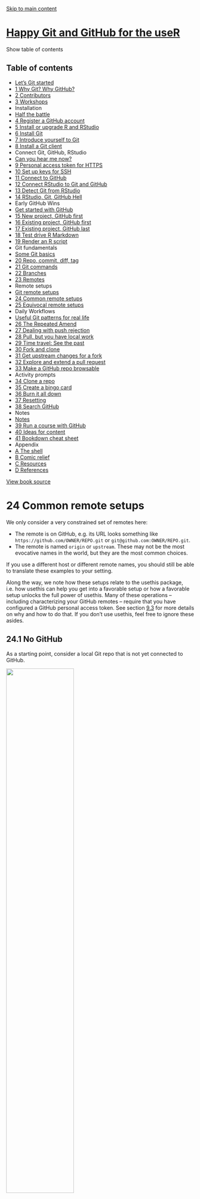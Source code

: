 <a href="common-remote-setups.html#content" class="sr-only sr-only-focusable">Skip to main content</a>

[Happy Git and GitHub for the useR](index.html)
===============================================

<span class="sr-only">Show table of contents</span>

Table of contents
-----------------

-   [Let’s Git started](index.html)
-   [<span class="header-section-number">1</span> Why Git? Why GitHub?](big-picture.html)
-   [<span class="header-section-number">2</span> Contributors](contrib.html)
-   [<span class="header-section-number">3</span> Workshops](workshops.html)
-   Installation
-   [Half the battle](install-intro.html)
-   [<span class="header-section-number">4</span> Register a GitHub account](github-acct.html)
-   [<span class="header-section-number">5</span> Install or upgrade R and RStudio](install-r-rstudio.html)
-   [<span class="header-section-number">6</span> Install Git](install-git.html)
-   [<span class="header-section-number">7</span> Introduce yourself to Git](hello-git.html)
-   [<span class="header-section-number">8</span> Install a Git client](git-client.html)
-   Connect Git, GitHub, RStudio
-   [Can you hear me now?](connect-intro.html)
-   [<span class="header-section-number">9</span> Personal access token for HTTPS](https-pat.html)
-   [<span class="header-section-number">10</span> Set up keys for SSH](ssh-keys.html)
-   [<span class="header-section-number">11</span> Connect to GitHub](push-pull-github.html)
-   [<span class="header-section-number">12</span> Connect RStudio to Git and GitHub](rstudio-git-github.html)
-   [<span class="header-section-number">13</span> Detect Git from RStudio](rstudio-see-git.html)
-   [<span class="header-section-number">14</span> RStudio, Git, GitHub Hell](troubleshooting.html)
-   Early GitHub Wins
-   [Get started with GitHub](usage-intro.html)
-   [<span class="header-section-number">15</span> New project, GitHub first](new-github-first.html)
-   [<span class="header-section-number">16</span> Existing project, GitHub first](existing-github-first.html)
-   [<span class="header-section-number">17</span> Existing project, GitHub last](existing-github-last.html)
-   [<span class="header-section-number">18</span> Test drive R Markdown](rmd-test-drive.html)
-   [<span class="header-section-number">19</span> Render an R script](r-test-drive.html)
-   Git fundamentals
-   [Some Git basics](git-intro.html)
-   [<span class="header-section-number">20</span> Repo, commit, diff, tag](git-basics.html)
-   [<span class="header-section-number">21</span> Git commands](git-commands.html)
-   [<span class="header-section-number">22</span> Branches](git-branches.html)
-   [<span class="header-section-number">23</span> Remotes](git-remotes.html)
-   Remote setups
-   [Git remote setups](remote-scenarios-intro.html)
-   <a href="common-remote-setups.html" class="active"><span class="header-section-number">24</span> Common remote setups</a>
-   [<span class="header-section-number">25</span> Equivocal remote setups](equivocal.html)
-   Daily Workflows
-   [Useful Git patterns for real life](workflows-intro.html)
-   [<span class="header-section-number">26</span> The Repeated Amend](repeated-amend.html)
-   [<span class="header-section-number">27</span> Dealing with push rejection](push-rejected.html)
-   [<span class="header-section-number">28</span> Pull, but you have local work](pull-tricky.html)
-   [<span class="header-section-number">29</span> Time travel: See the past](time-travel-see-past.html)
-   [<span class="header-section-number">30</span> Fork and clone](fork-and-clone.html)
-   [<span class="header-section-number">31</span> Get upstream changes for a fork](upstream-changes.html)
-   [<span class="header-section-number">32</span> Explore and extend a pull request](pr-extend.html)
-   [<span class="header-section-number">33</span> Make a GitHub repo browsable](workflows-browsability.html)
-   Activity prompts
-   [<span class="header-section-number">34</span> Clone a repo](clone.html)
-   [<span class="header-section-number">35</span> Create a bingo card](bingo.html)
-   [<span class="header-section-number">36</span> Burn it all down](burn.html)
-   [<span class="header-section-number">37</span> Resetting](reset.html)
-   [<span class="header-section-number">38</span> Search GitHub](search.html)
-   Notes
-   [Notes](notes-intro.html)
-   [<span class="header-section-number">39</span> Run a course with GitHub](classroom-overview.html)
-   [<span class="header-section-number">40</span> Ideas for content](ideas-for-content.html)
-   [<span class="header-section-number">41</span> Bookdown cheat sheet](bookdown-cheat-sheet.html)
-   Appendix
-   [<span class="header-section-number">A</span> The shell](shell.html)
-   [<span class="header-section-number">B</span> Comic relief](comic-relief.html)
-   [<span class="header-section-number">C</span> Resources](resources.html)
-   [<span class="header-section-number">D</span> References](references.html)

<a href="https://github.com/jennybc/happy-git-with-r" id="book-repo">View book source <em></em></a>

<span class="header-section-number">24</span> Common remote setups<a href="common-remote-setups.html#common-remote-setups" class="anchor"><em></em></a>
=======================================================================================================================================================

We only consider a very constrained set of remotes here:

-   The remote is on GitHub, e.g. its URL looks something like `https://github.com/OWNER/REPO.git` or `git@github.com:OWNER/REPO.git`.
-   The remote is named `origin` or `upstream`. These may not be the most evocative names in the world, but they are the most common choices.

If you use a different host or different remote names, you should still be able to translate these examples to your setting.

Along the way, we note how these setups relate to the usethis package, i.e. how usethis can help you get into a favorable setup or how a favorable setup unlocks the full power of usethis. Many of these operations – including characterizing your GitHub remotes – require that you have configured a GitHub personal access token. See section [9.3](https-pat.html#get-a-pat) for more details on why and how to do that. If you don’t use usethis, feel free to ignore these asides.

<span class="header-section-number">24.1</span> No GitHub<a href="common-remote-setups.html#no-github" class="anchor"><em></em></a>
-----------------------------------------------------------------------------------------------------------------------------------

As a starting point, consider a local Git repo that is not yet connected to GitHub.

<img src="img/no_github.png" style="width:60.0%" />

This is not very exciting, but sets the stage for what’s to come. We introduce the icon we use for a Git repo, which looks like a stack of coins or a barrel. This one is blue, which indicates you have write permission.

How to achieve:

-   Command line Git: `git init`
-   With usethis, existing project: `usethis::use_git()`
-   With RStudio:
    -   Existing Project: *Tools &gt; Version Control &gt; Project Setup*, select Git as the version control system
    -   New Project: Make sure “Create a Git repository” is selected

usethis describes this setup as “no\_github”.

<span class="header-section-number">24.2</span> Ours (more specifically, yours)<a href="common-remote-setups.html#ours-you" class="anchor"><em></em></a>
--------------------------------------------------------------------------------------------------------------------------------------------------------

A common next step is to associate a local repo with a copy on GitHub, owned by you.

<img src="img/ours-you.png" style="width:60.0%" />

A remote named `origin` is configured and you have permission to push to (and pull from) `origin`. (That’s why `origin` is colored blue and there are solid arrows going both directions.) The `origin` remote on GitHub is what we’ll call a **source** repo, meaning it is not a fork (i.e. copy) of anything else on GitHub. In this case, `origin` is also what we’ll call your **primary** repo, meaning it is the primary remote you interact with on GitHub (for this project).

How to achieve if the local repo exists first:

-   With usethis: `usethis::use_github()`
-   Command line Git or RStudio: You can’t complete this task fully from the command line or from RStudio:
    -   Create a new GitHub repo in the browser, with the correct name, and capture its HTTPS or SSH URL
    -   Command line: `git remote add origin <URL>`
    -   In RStudio, click the *New Branch* button, which brings up a window where you can create the `origin` remote with this URL. This workflow is described in [Existing project, GitHub last](existing-github-last.html#existing-github-last).
    -   Even now, the setup may not be ideal, because upstream tracking relationships are probably not setup, which means you may not be able to push and pull easily. You may need to explicitly configure an upstream tracking branch for one or more local branches. Next time you want to create a GitHub repo from a local repo, consider using `usethis::use_github()`, which completes all of this setup in one go.

How to achieve if the remote repo exists first:

-   With usethis: `usethis::create_from_github("OWNER/REPO", fork = FALSE)`
-   Command line: `git clone <URL>`, with the source repo’s HTTPS or SSH URL
-   In RStudio: Capture the source repo’s HTTPS or SSH URL and do *File &gt; New Project &gt; Version Control &gt; Git*, described more fully in [New RStudio Project via git clone](new-github-first.html#new-rstudio-project-via-git)

usethis describes this setup as “ours”.

<span class="header-section-number">24.3</span> Ours<a href="common-remote-setups.html#ours-them" class="anchor"><em></em></a>
------------------------------------------------------------------------------------------------------------------------------

Here is a variation on “ours” that is equivalent in practice.

<img src="img/ours-them.png" style="width:60.0%" />

A remote named `origin` is configured and you can push to (and pull from) `origin`. As above, `origin` is a **source** repo, meaning it is not a fork (or copy) of anything else on GitHub. The `origin` remote is, however, not owned by you. Instead it’s owned by another GitHub user or organisation. `origin` is also your **primary** repo in this setup.

How does this happen?

1.  The source repo is owned by an organisation and your role in this organisation confers enough power to create repos or to push to this repo.
2.  The owner of the source repo has added you, specifically, as a collaborator to this specific repo.

How to achieve? The procedure is the same as for the previous “ours” setup. But remember to specify `usethis::use_github(organisation = "ORGNAME")` if you want to create a new repo under an organisation, instead of your personal account.

usethis describes this setup as “ours”.

<span class="header-section-number">24.4</span> Theirs<a href="common-remote-setups.html#theirs" class="anchor"><em></em></a>
-----------------------------------------------------------------------------------------------------------------------------

This is a setup that many people get themselves into, when it’s not actually what they need. It’s not broken *per se*, but it’s limiting.

<img src="img/theirs.png" style="width:60.0%" />

You cannot push to `origin`, which is both the source repo and your primary repo. (This is indicated by the orange color of `origin` and the greyed out, dashed “push” arrow.) `origin` is read-only for you.

If you are taking a repo for a quick test drive, this configuration is fine. But there is no way to get changes back into the source repo, since you cannot push to it and you haven’t created a fork, which is necessary for a pull request.

How does this happen?

-   Cloning the source repo, either via `git clone <URL>` (command line) or through a Git client, e.g. RStudio’s *File &gt; New Project &gt; Version Control &gt; Git* workflow.
-   Calling `usethis::create_from_github("OWNER/REPO", fork = FALSE)`.

usethis describes this setup as “theirs”.

What if you do want to make a pull request? This means you should have done *fork-and-clone* instead of *clone*. If you’ve made no changes or they’re easy to save somewhere temporarily, just start over with a fork-and-clone workflow (see below) and re-introduce your changes. It is also possible to preserve your work in a local branch, fork the source repo, re-configure your remotes, re-sync up with the source repo, and get back on track. But this is much easier to goof up. And remember to use `usethis::create_from_github(fork = TRUE)` in the future!

<span class="header-section-number">24.5</span> Fork (of theirs)<a href="common-remote-setups.html#fork-them" class="anchor"><em></em></a>
------------------------------------------------------------------------------------------------------------------------------------------

This is an ideal setup if you want to make a pull request and generally follow the development of a source repo owned by someone else.

<img src="img/fork-them.png" style="width:60.0%" />

This shows a successful “fork-and-clone”. Your local repo can pull changes from the source repo, which is configured as `upstream`, which you cannot push to (but you can pull from). You have a fork of the source repo (a very special copy, on GitHub) and it is configured as `origin`. `origin` is your primary repo. You can push to and pull from `origin`. You can make a pull request back to the source repo via your fork.

usethis describes this setup as “fork”.

How to achieve:

-   With usethis: `usethis::create_from_github("OWNER/REPO", fork = TRUE)`
-   Command line Git or RStudio: You can’t complete this task fully from the command line or RStudio:
    -   Fork the source repo in the browser, capture the HTTPS or SSH URL of **your fork**, then use `git remote clone <FORK_URL>` (command line) or RStudio’s *File &gt; New Project &gt; Version Control &gt; Git* workflow. But, wait, you’re not done! If you stop here, you will have the incomplete setup we refer to as [“fork (salvageable)”](common-remote-setups.html#fork_upstream_is_not_origin_parent), below.
    -   You still need to add the source repo as the `upstream` remote. Capture the HTTPS or SSH URL of the **source repo**. At the command line, do `git remote add upstream <SOURCE_URL>` or click RStudio’s *New Branch* button, which brings up a window where you can add the `upstream` remote.
    -   Even then, the setup may not be ideal, because your local default branch is probably tracking `origin`, not `upstream`, which is preferable for a fork. `usethis::create_from_github()` completes all of this setup in one go.

<span class="header-section-number">24.6</span> Fork (of ours)<a href="common-remote-setups.html#fork-of-ours" class="anchor"><em></em></a>
-------------------------------------------------------------------------------------------------------------------------------------------

This is a less common variation on the fork setup.

<img src="img/fork-ours.png" style="width:60.0%" />

In this case, you have permission to push to the source repo, but you elect to create a personal fork anyway. Certain projects favor this approach and it offers maximum development flexibility for advanced users. However, most users are better served by the simpler “ours” setup in this case.

How to achieve:

-   In general, it’s the same as the regular [fork setup](common-remote-setups.html#fork-them) above.
-   With usethis, make sure to explicitly specify `fork = TRUE`, i.e. do `usethis::create_from_github("OWNER/REPO", fork = TRUE)`.

usethis describes this setup as “fork”.

<span class="header-section-number">24.7</span> Fork (salvageable)<a href="common-remote-setups.html#fork_upstream_is_not_origin_parent" class="anchor"><em></em></a>
---------------------------------------------------------------------------------------------------------------------------------------------------------------------

Here is one last fork setup that’s sub-optimal, but it can be salvaged.

<img src="img/fork_upstream_is_not_origin_parent.png" style="width:60.0%" />

This is what happens when you do fork-and-clone and you *only* do fork-and-clone. What’s missing is a connection back to the source repo.

How does this happen?

-   Cloning your own fork, either via `git clone` in the shell or through a Git client, such as RStudio. And then stopping here.

If you only plan to make one pull request, this setup is fine. When the exchange is done, delete your local repo and your fork and move on with your life. You can always re-fork in the future. But if your pull request stays open for a while or if you plan to make repeated contributions, you’ll need to pull ongoing developments in the source repo into your local copy.

Fix this by adding the source repo as your `upstream` remote. Capture the HTTP or SSH URL of the **source repo** and then:

-   With usethis: `usethis::use_git_remote(name = "upstream", url = "SOURCE_URL")`
-   Command line Git: `git remote add upstream <SOURCE_URL>`
-   With RStudio: click the *New Branch* button, which brings up a window where you can add the `upstream` remote with this URL.

Even now, the setup may not be ideal, because your local default branch is probably tracking `origin`, not `upstream`, which is preferable for a fork. Next time you do fork-and-clone, consider using `usethis::create_from_github(fork = TRUE)` instead, which completes all of this setup in one go.

usethis describes this setup as “fork\_upstream\_is\_not\_origin\_parent”.

[Git remote setups](remote-scenarios-intro.html)

[<span class="header-section-number">25</span> Equivocal remote setups](equivocal.html)

On this page
------------

-   <a href="common-remote-setups.html#common-remote-setups" class="nav-link"><span class="header-section-number">24</span> Common remote setups</a>
-   <a href="common-remote-setups.html#no-github" class="nav-link"><span class="header-section-number">24.1</span> No GitHub</a>
-   <a href="common-remote-setups.html#ours-you" class="nav-link"><span class="header-section-number">24.2</span> Ours (more specifically, yours)</a>
-   <a href="common-remote-setups.html#ours-them" class="nav-link"><span class="header-section-number">24.3</span> Ours</a>
-   <a href="common-remote-setups.html#theirs" class="nav-link"><span class="header-section-number">24.4</span> Theirs</a>
-   <a href="common-remote-setups.html#fork-them" class="nav-link"><span class="header-section-number">24.5</span> Fork (of theirs)</a>
-   <a href="common-remote-setups.html#fork-of-ours" class="nav-link"><span class="header-section-number">24.6</span> Fork (of ours)</a>
-   <a href="common-remote-setups.html#fork_upstream_is_not_origin_parent" class="nav-link"><span class="header-section-number">24.7</span> Fork (salvageable)</a>

-   <a href="https://github.com/jennybc/happy-git-with-r/blob/master/remote-setups-common.Rmd" id="book-source">View source <em></em></a>
-   <a href="https://github.com/jennybc/happy-git-with-r/edit/master/remote-setups-common.Rmd" id="book-edit">Edit this page <em></em></a>
